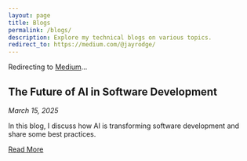 ```yaml
---
layout: page
title: Blogs
permalink: /blogs/
description: Explore my technical blogs on various topics.
redirect_to: https://medium.com/@jayrodge/
---
```


Redirecting to [Medium](https://medium.com/@jayrodge/)...

## The Future of AI in Software Development
*March 15, 2025*

In this blog, I discuss how AI is transforming software development and share some best practices.

[Read More](https://medium.com/@jayrodge/the-future-of-ai-insoftware-development)

<!-- More blog posts can be added here --> 
